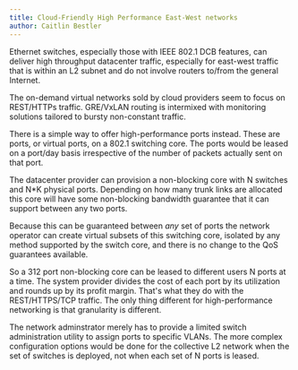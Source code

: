 ```yaml
---
title: Cloud-Friendly High Performance East-West networks
author: Caitlin Bestler
---
```

Ethernet switches, especially those with IEEE 802.1 DCB features, can deliver high throughput datacenter traffic, especially for east-west traffic that is within an L2 subnet and do not involve routers to/from the general Internet.

The on-demand virtual networks sold by cloud providers seem to focus on REST/HTTPs traffic. GRE/VxLAN routing is intermixed with monitoring solutions tailored to bursty non-constant traffic.

There is a simple way to offer high-performance ports instead. These are ports, or virtual ports, on a 802.1 switching core. The ports would be leased on a port/day basis irrespective of the number of packets actually sent on that port.

The datacenter provider can provision a non-blocking core with N switches and N*K physical ports. Depending on how many trunk links are allocated this core will have some non-blocking bandwidth guarantee that it can support between any two ports.

Because this can be guaranteed between *any* set of ports the network operator can create virtual subsets of this switching core, isolated by any method supported by the switch core, and there is no change to the QoS guarantees available.

So a 312 port non-blocking core can be leased to different users N ports at a time. The system provider divides the cost of each port by its utilization and rounds up by its profit margin. That's what they do with the REST/HTTPS/TCP traffic. The only thing different for high-performance networking is that granularity is different.

The network adminstrator merely has to provide a limited switch administration utility to assign ports to specific VLANs. The more complex configuration options would be done for the collective L2 network when the set of switches is deployed, not when each set of N ports is leased.
